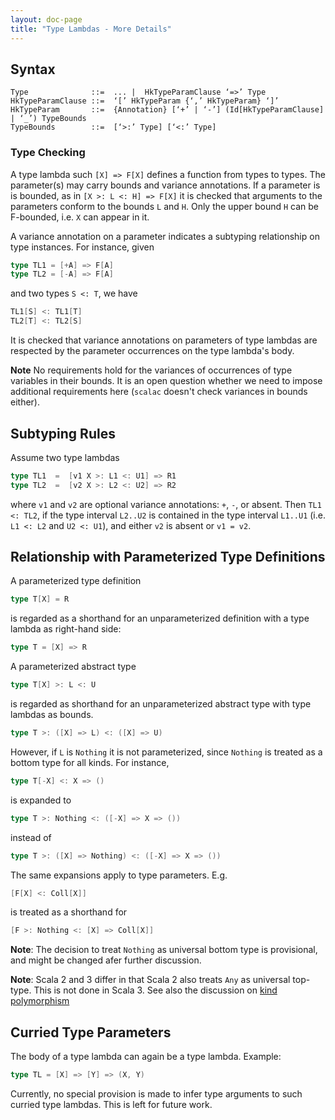 ```yaml
---
layout: doc-page
title: "Type Lambdas - More Details"
---
```


## Syntax

```
Type              ::=  ... |  HkTypeParamClause ‘=>’ Type
HkTypeParamClause ::=  ‘[’ HkTypeParam {‘,’ HkTypeParam} ‘]’
HkTypeParam       ::=  {Annotation} [‘+’ | ‘-’] (Id[HkTypeParamClause] | ‘_’) TypeBounds
TypeBounds        ::=  [‘>:’ Type] [‘<:’ Type]
```

### Type Checking

A type lambda such `[X] => F[X]` defines a function from types to types. The parameter(s) may carry bounds and variance annotations.
If a parameter is is bounded, as in `[X >: L <: H] => F[X]` it is checked that arguments to the parameters conform to the bounds `L` and `H`.
Only the upper bound `H` can be F-bounded, i.e. `X` can appear in it.

A variance annotation on a parameter indicates a subtyping relationship on type instances. For instance, given
```scala
type TL1 = [+A] => F[A]
type TL2 = [-A] => F[A]
```
and two types `S <: T`, we have
```scala
TL1[S] <: TL1[T]
TL2[T] <: TL2[S]
```
It is checked that variance annotations on parameters of type lambdas are respected by the parameter occurrences on the type lambda's body.

**Note** No requirements hold for the variances of occurrences of type variables in their bounds. It is an open question whether we need to impose additional requirements here
(`scalac` doesn't check variances in bounds either).

## Subtyping Rules

Assume two type lambdas
```scala
type TL1  =  [v1 X >: L1 <: U1] => R1
type TL2  =  [v2 X >: L2 <: U2] => R2
```
where `v1` and `v2` are optional variance annotations: `+`, `-`, or absent.
Then `TL1 <: TL2`, if the type interval `L2..U2` is contained in the type interval `L1..U1` (i.e.
`L1 <: L2` and `U2 <: U1`), and either `v2` is absent or `v1 = v2`.

## Relationship with Parameterized Type Definitions

A parameterized type definition
```scala
type T[X] = R
```
is regarded as a shorthand for an unparameterized definition with a type lambda as right-hand side:
```scala
type T = [X] => R
```

A parameterized abstract type
```scala
type T[X] >: L <: U
```
is regarded as shorthand for an unparameterized abstract type with type lambdas as bounds.
```scala
type T >: ([X] => L) <: ([X] => U)
```
However, if `L` is `Nothing` it is not parameterized, since `Nothing` is treated as a bottom type for all kinds. For instance,
```scala
type T[-X] <: X => ()
```
is expanded to
```scala
type T >: Nothing <: ([-X] => X => ())
```
instead of
```scala
type T >: ([X] => Nothing) <: ([-X] => X => ())
```

The same expansions apply to type parameters. E.g.
```scala
[F[X] <: Coll[X]]
```
is treated as a shorthand for
```scala
[F >: Nothing <: [X] => Coll[X]]
```

**Note**: The decision to treat `Nothing` as universal bottom type is provisional, and might be changed afer further discussion.

**Note**: Scala 2 and 3 differ in that Scala 2 also treats `Any` as universal top-type. This is not done in Scala 3. See also the discussion on [kind polymorphism](./kind-polymorphism.html)

## Curried Type Parameters

The body of a type lambda can again be a type lambda. Example:
```scala
type TL = [X] => [Y] => (X, Y)
```
Currently, no special provision is made to infer type arguments to such curried type lambdas. This is left for future work.



